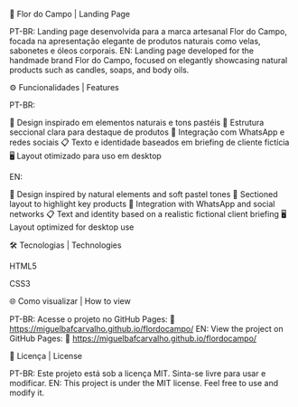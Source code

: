 🌸 Flor do Campo | Landing Page

PT-BR: Landing page desenvolvida para a marca artesanal Flor do Campo, focada na apresentação elegante de produtos naturais como velas, sabonetes e óleos corporais.
EN: Landing page developed for the handmade brand Flor do Campo, focused on elegantly showcasing natural products such as candles, soaps, and body oils.

⚙️ Funcionalidades | Features

PT-BR:

🌿 Design inspirado em elementos naturais e tons pastéis
🧼 Estrutura seccional clara para destaque de produtos
📲 Integração com WhatsApp e redes sociais
📋 Texto e identidade baseados em briefing de cliente fictícia
🖥️ Layout otimizado para uso em desktop

EN:

🌿 Design inspired by natural elements and soft pastel tones
🧼 Sectioned layout to highlight key products
📲 Integration with WhatsApp and social networks
📋 Text and identity based on a realistic fictional client briefing
🖥️ Layout optimized for desktop use

🛠️ Tecnologias | Technologies

HTML5

CSS3

🌐 Como visualizar | How to view

PT-BR: Acesse o projeto no GitHub Pages: 🔗 https://miguelbafcarvalho.github.io/flordocampo/
EN: View the project on GitHub Pages: 🔗 https://miguelbafcarvalho.github.io/flordocampo/

📄 Licença | License

PT-BR: Este projeto está sob a licença MIT. Sinta-se livre para usar e modificar.
EN: This project is under the MIT license. Feel free to use and modify it.
